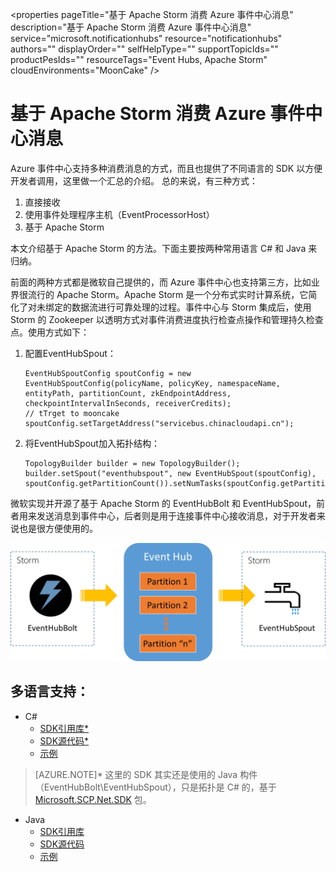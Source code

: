 <properties
	pageTitle="基于 Apache Storm 消费 Azure 事件中心消息"
	description="基于 Apache Storm 消费 Azure 事件中心消息"
	service="microsoft.notificationhubs"
	resource="notificationhubs"
	authors=""
	displayOrder=""
	selfHelpType=""
	supportTopicIds=""
	productPesIds=""
	resourceTags="Event Hubs, Apache Storm"​
	cloudEnvironments="MoonCake" />
<tags
	ms.service="notification-hubs-aog"
	ms.date=""
	wacn.date="01/12/2017" />
# 基于 Apache Storm 消费 Azure 事件中心消息

Azure 事件中心支持多种消费消息的方式，而且也提供了不同语言的 SDK 以方便开发者调用，这里做一个汇总的介绍。
总的来说，有三种方式：

1.	直接接收
2.	使用事件处理程序主机（EventProcessorHost）
3.	基于 Apache Storm

本文介绍基于 Apache Storm 的方法。下面主要按两种常用语言 C# 和 Java 来归纳。

前面的两种方式都是微软自己提供的，而 Azure 事件中心也支持第三方，比如业界很流行的 Apache Storm。Apache Storm 是一个分布式实时计算系统，它简化了对未绑定的数据流进行可靠处理的过程。事件中心与 Storm 集成后，使用 Storm 的 Zookeeper 以透明方式对事件消费进度执行检查点操作和管理持久检查点。使用方式如下：

1.	配置EventHubSpout：

		EventHubSpoutConfig spoutConfig = new EventHubSpoutConfig(policyName, policyKey, namespaceName, entityPath, partitionCount, zkEndpointAddress, checkpointIntervalInSeconds, receiverCredits);
		// tTrget to mooncake
		spoutConfig.setTargetAddress("servicebus.chinacloudapi.cn");

2.	将EventHubSpout加入拓扑结构：

		TopologyBuilder builder = new TopologyBuilder();
		builder.setSpout("eventhubspout", new EventHubSpout(spoutConfig), spoutConfig.getPartitionCount()).setNumTasks(spoutConfig.getPartitionCount());

微软实现并开源了基于 Apache Storm 的 EventHubBolt 和 EventHubSpout，前者用来发送消息到事件中心，后者则是用于连接事件中心接收消息，对于开发者来说也是很方便使用的。
 
![flow](./media/aog-notification-hubs-apache-storm-consume-message/flow.png)

## 多语言支持：
*	C# 
	*	[SDK引用库*](https://mvnrepository.com/artifact/org.apache.storm/storm-eventhubs)
	*	[SDK源代码*](https://github.com/apache/storm/tree/master/external/storm-eventhubs)
	*	[示例](https://github.com/Azure-Samples/hdinsight-dotnet-java-storm-eventhub)

>[AZURE.NOTE]* 这里的 SDK 其实还是使用的 Java 构件（EventHubBolt\EventHubSpout），只是拓扑是 C# 的，基于 [Microsoft.SCP.Net.SDK](https://www.nuget.org/packages/Microsoft.SCP.Net.SDK/) 包。

*	Java 
	*	[SDK引用库](https://mvnrepository.com/artifact/org.apache.storm/storm-eventhubs)
	*	[SDK源代码](https://github.com/apache/storm/tree/master/external/storm-eventhubs)
	*	[示例](https://github.com/allenhula/azure-china-get-started/tree/master/EventHub/Java)
